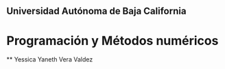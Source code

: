 ## Universidad Autónoma de Baja California
# Programación y Métodos numéricos
** Yessica Yaneth Vera Valdez
